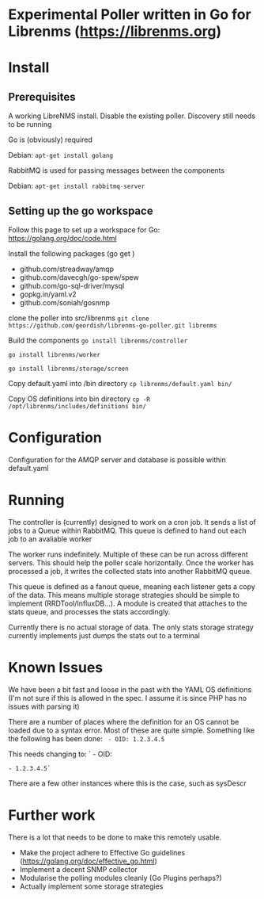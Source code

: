 # Experimental Poller written in Go for Librenms (https://librenms.org)
# Install
## Prerequisites
A working LibreNMS install. Disable the existing poller. Discovery still needs to be running

Go is (obviously) required

Debian: `apt-get install golang`

RabbitMQ is used for passing messages between the components

Debian: `apt-get install rabbitmq-server`


## Setting up the go workspace
Follow this page to set up a workspace for Go: https://golang.org/doc/code.html

Install the following packages (go get <package>)
* github.com/streadway/amqp
* github.com/davecgh/go-spew/spew
* github.com/go-sql-driver/mysql
* gopkg.in/yaml.v2
* github.com/soniah/gosnmp

clone the poller into src/librenms
`git clone https://github.com/geordish/librenms-go-poller.git librenms`

Build the components
`go install librenms/controller`

`go install librenms/worker`

`go install librenms/storage/screen`

Copy default.yaml into /bin directory
`cp librenms/default.yaml bin/`

Copy OS definitions into bin directory
`cp -R /opt/librenms/includes/definitions bin/`

# Configuration
Configuration for the AMQP server and database is possible within default.yaml

# Running
The controller is (currently) designed to work on a cron job. It sends a list of jobs to a Queue within RabbitMQ. This queue is defined to hand out each job to an avaliable worker

The worker runs indefinitely. Multiple of these can be run across different servers. This should help the poller scale horizontally. Once the worker has processed a job, it writes the collected stats into another RabbitMQ queue. 

This queue is defined as a fanout queue, meaning each listener gets a copy of the data. This means multiple storage strategies should be simple to implement (RRDTool/InfluxDB...). A module is created that attaches to the stats queue, and processes the stats accordingly.
 
Currently there is no actual storage of data. The only stats storage strategy currently implements just dumps the stats out to a terminal

# Known Issues
We have been a bit fast and loose in the past with the YAML OS definitions (I'm not sure if this is allowed in the spec. I assume it is since PHP has no issues with parsing it)

There are a number of places where the definition for an OS cannot be loaded due to a syntax error. Most of these are quite simple. Something like the following has been done:
` - OID: 1.2.3.4.5`

This needs changing to:
` - OID:

    - 1.2.3.4.5`

There are a few other instances where this is the case, such as sysDescr

# Further work
There is a lot that needs to be done to make this remotely usable. 
* Make the project adhere to Effective Go guidelines (https://golang.org/doc/effective_go.html)
* Implement a decent SNMP collector
* Modularise the polling modules cleanly (Go Plugins perhaps?)
* Actually implement some storage strategies

